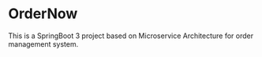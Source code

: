 # OrderNow
This is a SpringBoot 3 project based on Microservice Architecture for order management system. 
